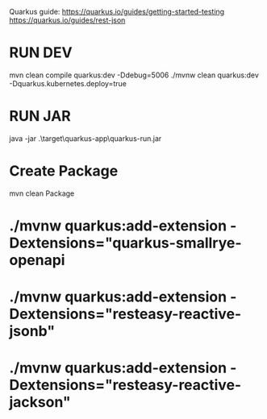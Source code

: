 Quarkus guide: 
https://quarkus.io/guides/getting-started-testing
https://quarkus.io/guides/rest-json

# RUN DEV
mvn clean compile quarkus:dev -Ddebug=5006
./mvnw clean quarkus:dev -Dquarkus.kubernetes.deploy=true

# RUN JAR
java -jar .\target\quarkus-app\quarkus-run.jar

# Create Package
mvn clean Package

# ./mvnw quarkus:add-extension -Dextensions="quarkus-smallrye-openapi
# ./mvnw quarkus:add-extension -Dextensions="resteasy-reactive-jsonb"
# ./mvnw quarkus:add-extension -Dextensions="resteasy-reactive-jackson"